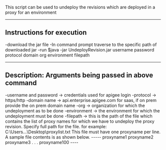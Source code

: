 This script can be used to undeploy the revisions which are deployed in a proxy for an environment

----
Instructions for execution
----
-download the jar file
-In command prompt traverse to the specific path of downloaded jar
-run $java -jar UndeployRevision.jar username password protocol domain org environment filepath 

----
Description: Arguments being passed in above command
----
-username and password -> credentials used for apigee login 
-protocol -> https/http
-domain name -> api.enterprise.apigee.com for saas, if on prem provide the on prem domain name
-org -> organization for which the undeployment as to be done
-environment -> the environment for which the undeployment must be done
-filepath -> this is the path of the file which contains the list of proxy names for which we have to undeploy the proxy revision. Specify full path for the file. 
          for example: C:\Users\...\Desktop\proxylist.txt
          This file must have one proxyname per line.  
          A sample file contents is as shown below. 
          -----
          proxyname1
          proxyname2
          proxyname3
          .
          .
          .
          proxyname100
          ----
